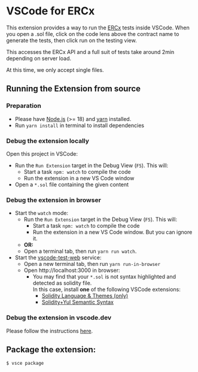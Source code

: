 # VSCode for ERCx

This extension provides a way to run the [ERCx](https://ercx.runtimeverification.com/) tests inside VSCode.
When you open a .sol file, click on the code lens above the contract name to generate
the tests, then click run on the testing view.

This accesses the ERCx API and a full suit of tests take around 2min depending on
server load.

At this time, we only accept single files.

## Running the Extension from source

### Preparation

- Please have [Node.js](https://nodejs.org/en) (>= 18) and [yarn](https://yarnpkg.com/getting-started/install) installed.
- Run `yarn install` in terminal to install dependencies

### Debug the extension locally

Open this project in VSCode:

- Run the `Run Extension` target in the Debug View (`F5`). This will:
  - Start a task `npm: watch` to compile the code
  - Run the extension in a new VS Code window
- Open a `*.sol` file containing the given content

### Debug the extension in browser

- Start the `watch` mode:
  - Run the `Run Extension` target in the Debug View (`F5`). This will:
    - Start a task `npm: watch` to compile the code
    - Run the extension in a new VS Code window. But you can ignore it.
  - <strong>OR:</strong>
  - Open a terminal tab, then run `yarn run watch`.
- Start the [vscode-test-web](https://github.com/microsoft/vscode-test-web) service:
  - Open a new terminal tab, then run `yarn run-in-browser`
  - Open http://localhost:3000 in browser:
    - You may find that your `*.sol` is not syntax highlighted and detected as solidity file.  
      In this case, install **one** of the following VSCode extensions:
      - [Solidity Language & Themes (only)](https://marketplace.visualstudio.com/items?itemName=tintinweb.vscode-solidity-language)
      - [Solidity+Yul Semantic Syntax](https://marketplace.visualstudio.com/items?itemName=contractshark.solidity-lang)

### Debug the extension in vscode.dev

Please follow the instructions [here](https://code.visualstudio.com/api/extension-guides/web-extensions#test-your-web-extension-in-vscode.dev).

## Package the extension:

```bash
$ vsce package
```
